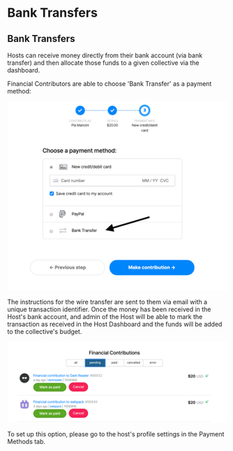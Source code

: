 # Bank Transfers

## Bank Transfers

Hosts can receive money directly from their bank account (via bank transfer) and then allocate those funds to a given collective via the dashboard.

Financial Contributors are able to choose 'Bank Transfer' as a payment method:

![](<../../.gitbook/assets/screen-shot-2020-03-09-at-3.08.08-pm (1) (1) (1).png>)

The instructions for the wire transfer are sent to them via email with a unique transaction identifier. Once the money has been received in the Host's bank account, and admin of the Host will be able to mark the transaction as received in the Host Dashboard and the funds will be added to the collective's budget.&#x20;

![](../../.gitbook/assets/screen-shot-2020-03-09-at-3.12.59-pm.png)

To set up this option, please go to the host's profile settings in the Payment Methods tab.&#x20;
